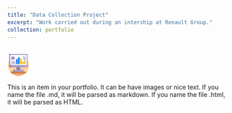 ```yaml
---
title: "Data Collection Project"
excerpt: "Work carried out during an intership at Renault Group."
collection: portfolio
---
```


<br/><img src='/images/data-collection.png' width="50" height="50">

This is an item in your portfolio. It can be have images or nice text. If you name the file .md, it will be parsed as markdown. If you name the file .html, it will be parsed as HTML. 
